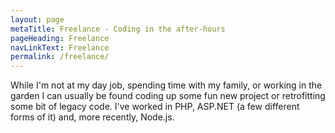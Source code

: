 ```yaml
---
layout: page
metaTitle: Freelance - Coding in the after-hours
pageHeading: Freelance
navLinkText: Freelance
permalink: /freelance/
---
```


While I'm not at my day job, spending time with my family, or working in the garden I can usually be found coding up some fun new project or retrofitting some bit of legacy code. I've worked in PHP, ASP.NET (a few different forms of it) and, more recently, Node.js.